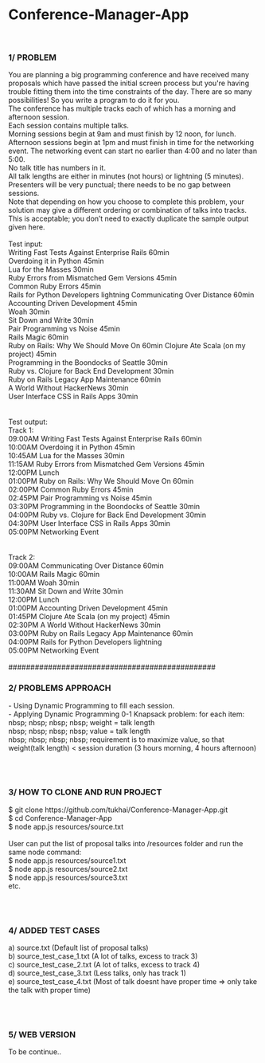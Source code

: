 # Conference-Manager-App
<br>
<h3>1/ PROBLEM</h3>
You are planning a big programming conference and have received many proposals which have passed the initial screen process but you're having trouble fitting them into the time constraints of the day. There are so many possibilities! So you write a program to do it for you.<br>
The conference has multiple tracks each of which has a morning and afternoon session.<br>
Each session contains multiple talks.<br>
Morning sessions begin at 9am and must finish by 12 noon, for lunch.<br>
Afternoon sessions begin at 1pm and must finish in time for the networking event. The networking event can start no earlier than 4:00 and no later than 5:00.<br>
No talk title has numbers in it.<br>
All talk lengths are either in minutes (not hours) or lightning (5 minutes). Presenters will be very punctual; there needs to be no gap between sessions.<br>
Note that depending on how you choose to complete this problem, your solution may give a different ordering or combination of talks into tracks. This is acceptable; you don’t need to exactly duplicate the sample output given here.
<br><br>
Test input:<br>
Writing Fast Tests Against Enterprise Rails 60min<br>
Overdoing it in Python 45min<br>
Lua for the Masses 30min<br>
Ruby Errors from Mismatched Gem Versions 45min<br>
Common Ruby Errors 45min<br>
Rails for Python Developers lightning Communicating Over Distance 60min<br>
Accounting Driven Development 45min<br>
Woah 30min<br>
Sit Down and Write 30min<br>
Pair Programming vs Noise 45min<br>
Rails Magic 60min<br>
Ruby on Rails: Why We Should Move On 60min Clojure Ate Scala (on my project) 45min<br>
Programming in the Boondocks of Seattle 30min<br>
Ruby vs. Clojure for Back End Development 30min<br>
Ruby on Rails Legacy App Maintenance 60min<br>
A World Without HackerNews 30min<br>
User Interface CSS in Rails Apps 30min<br>
<br><br>
Test output:<br>
Track 1:<br>
09:00AM Writing Fast Tests Against Enterprise Rails 60min<br>
10:00AM Overdoing it in Python 45min<br>
10:45AM Lua for the Masses 30min<br>
11:15AM Ruby Errors from Mismatched Gem Versions 45min<br>
12:00PM Lunch<br>
01:00PM Ruby on Rails: Why We Should Move On 60min<br>
02:00PM Common Ruby Errors 45min<br>
02:45PM Pair Programming vs Noise 45min<br>
03:30PM Programming in the Boondocks of Seattle 30min<br>
04:00PM Ruby vs. Clojure for Back End Development 30min<br>
04:30PM User Interface CSS in Rails Apps 30min<br>
05:00PM Networking Event<br>
<br><br>
Track 2:<br>
09:00AM Communicating Over Distance 60min<br>
10:00AM Rails Magic 60min<br>
11:00AM Woah 30min<br>
11:30AM Sit Down and Write 30min<br>
12:00PM Lunch<br>
01:00PM Accounting Driven Development 45min<br>
01:45PM Clojure Ate Scala (on my project) 45min<br>
02:30PM A World Without HackerNews 30min<br>
03:00PM Ruby on Rails Legacy App Maintenance 60min<br>
04:00PM Rails for Python Developers lightning<br>
05:00PM Networking Event<br>

<br>
###############################################
<br>

<h3>2/ PROBLEMS APPROACH</h3>
- Using Dynamic Programming to fill each session.<br>
- Applying Dynamic Programming 0-1 Knapsack problem: for each item:<br>
nbsp; nbsp; nbsp; nbsp; weight = talk length<br>
nbsp; nbsp; nbsp; nbsp; value = talk length<br>
nbsp; nbsp; nbsp; nbsp; requirement is to maximize value, so that weight(talk length) < session duration (3 hours morning, 4 hours afternoon)

<br><br>

<h3>3/ HOW TO CLONE AND RUN PROJECT</h3>
$ git clone https://<span></span>github.com/tukhai/Conference-Manager-App.git<br>
$ cd Conference-Manager-App<br>
$ node app.js resources/source.txt<br>
<br>
User can put the list of proposal talks into /resources folder and run the same node command:<br>
$ node app.js resources/source1.txt<br>
$ node app.js resources/source2.txt<br>
$ node app.js resources/source3.txt<br>
etc.

<br><br>

<h3>4/ ADDED TEST CASES</h3>
a) source.txt (Default list of proposal talks)<br>
b) source_test_case_1.txt (A lot of talks, excess to track 3)<br>
c) source_test_case_2.txt (A lot of talks, excess to track 4)<br>
d) source_test_case_3.txt (Less talks, only has track 1)<br>
e) source_test_case_4.txt (Most of talk doesnt have proper time => only take the talk with proper time)<br>

<br><br>

<h3>5/ WEB VERSION</h3>
To be continue..